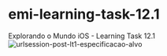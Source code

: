 # emi-learning-task-12.1
Explorando o Mundo iOS - Learning Task 12.1
![urlsession-post-lt1-especificacao-alvo](https://github.com/JeovaneSousa/emi-urlsession-declarative-bookstore/assets/66012358/a65686e8-be29-47c6-a0f2-c7738cb86165)

